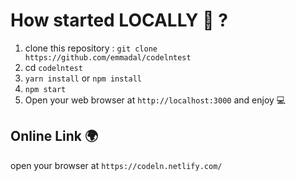 # How started LOCALLY 🚀 ?

1. clone this repository : `git clone https://github.com/emmadal/codelntest`
2. cd `codelntest`
3. ```yarn install``` or ```npm install```
4. ```npm start```
5. Open your web browser at `http://localhost:3000` and enjoy 💻

## Online Link 🌍

open your browser at `https://codeln.netlify.com/`
